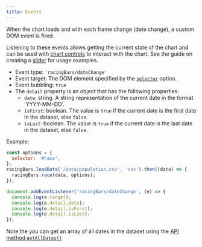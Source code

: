 ```yaml
---
title: Events
---
```


When the chart loads and with each frame change (date change), a custom DOM event is fired.

Listening to these events allows getting the current state of the chart and can be used with [chart controls](../guides/chart-controls.md) to interact with the chart.
See the guide on creating a [slider](../guides/slider.md) for usage examples.

- Event type: `'racingBars/dateChange'`
- Event target: The DOM element specified by the [`selector`](./options.md#selector) option.
- Event bubbling: `true`
- The `detail` property is an object that has the following properties:
  - `date`: string. A string representation of the current date in the format 'YYYY-MM-DD'.
  - `isFirst`: boolean. The value is `true` if the current date is the first date in the dataset, else `false`.
  - `isLast`: boolean. The value is `true` if the current date is the last date in the dataset, else `false`.

Example:

```js
const options = {
  selector: '#race',
};
racingBars.loadData('/data/population.csv', 'csv').then((data) => {
  racingBars.race(data, options);
});

document.addEventListener('racingBars/dateChange', (e) => {
  console.log(e.target);
  console.log(e.detail.date);
  console.log(e.detail.isFirst);
  console.log(e.detail.isLast);
});
```

Note the you can get an array of all dates in the dataset using the [API method `getAllDates()`](./api.md#getalldates--string)
